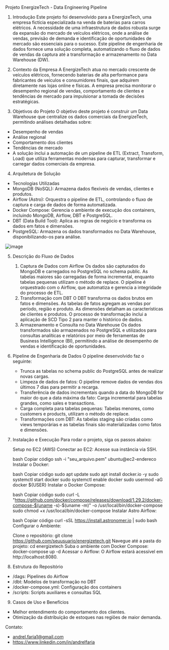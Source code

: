 Projeto EnergizeTech - Data Engineering Pipeline

1. Introdução
Este projeto foi desenvolvido para a EnergizeTech, uma empresa fictícia especializada na venda de baterias para carros elétricos. A necessidade de uma infraestrutura de dados robusta surge da expansão do mercado de veículos elétricos, onde a análise de vendas, previsão de demanda e identificação de oportunidades de mercado são essenciais para o sucesso. Este pipeline de engenharia de dados fornece uma solução completa, automatizando o fluxo de dados de vendas da captura até a transformação e armazenamento no Data Warehouse (DW).

2. Contexto da Empresa
A EnergizeTech atua no mercado crescente de veículos elétricos, fornecendo baterias de alta performance para fabricantes de veículos e consumidores finais, que adquirem diretamente nas lojas online e físicas. A empresa precisa monitorar o desempenho regional de vendas, comportamento de clientes e tendências de mercado para impulsionar a tomada de decisões estratégicas.

3. Objetivos do Projeto
O objetivo deste projeto é construir um Data Warehouse que centralize os dados comerciais da EnergizeTech, permitindo análises detalhadas sobre:

- Desempenho de vendas
- Análise regional
- Comportamento dos clientes
- Tendências de mercado
- A solução inclui a automação de um pipeline de ETL (Extract, Transform, Load) que utiliza ferramentas modernas para capturar, transformar e carregar dados comerciais da empresa.

4. Arquitetura de Solução
   
- Tecnologias Utilizadas
- MongoDB (NoSQL): Armazena dados flexíveis de vendas, clientes e produtos.
- Airflow (Astro): Orquestra o pipeline de ETL, controlando o fluxo de captura e carga de dados de forma automatizada.
- Docker Compose: Gerencia o ambiente de execução dos containers, incluindo MongoDB, Airflow, DBT e PostgreSQL.
- DBT (Data Build Tool): Aplica as regras de negócio e transforma os dados em fatos e dimensões.
- PostgreSQL: Armazena os dados transformados no Data Warehouse, disponibilizando-os para análise.
  

![image](https://github.com/user-attachments/assets/0a521a92-9876-4e91-8797-bacce5ce4c9a)


5. Descrição do Fluxo de Dados
    1. Captura de Dados com Airflow
    Os dados são capturados do MongoDB e carregados no PostgreSQL no schema public. As tabelas maiores são carregadas de forma incremental, enquanto tabelas pequenas utilizam o método de replace.
    O pipeline é orquestrado com o Airflow, que automatiza e gerencia a integridade do processo de ETL.
    2. Transformação com DBT
    O DBT transforma os dados brutos em fatos e dimensões.
    As tabelas de fatos agregam as vendas por período, região e produto. As dimensões detalham as características de clientes e produtos.
    O processo de transformação inclui a aplicação de SCD Tipo 2 para manter o histórico de dados.
    3. Armazenamento e Consulta no Data Warehouse
    Os dados transformados são armazenados no PostgreSQL e utilizados para consultas analíticas e relatórios por meio de ferramentas de Business Intelligence (BI), permitindo a análise de desempenho de vendas e identificação de oportunidades.

6. Pipeline de Engenharia de Dados
O pipeline desenvolvido faz o seguinte:

    - Trunca as tabelas no schema public do PostgreSQL antes de realizar novas cargas.
    - Limpeza de dados de fatos: O pipeline remove dados de vendas dos últimos 7 dias para permitir a recarga.
    - Transferência de dados incrementais quando a data do MongoDB for maior do que a data máxima da fato: Carga incremental para tabelas grandes, como sales e transactions.
    - Carga completa para tabelas pequenas: Tabelas menores, como customers e products, utilizam o método de replace.
    - Transformações com DBT: As tabelas staging são criadas como views temporárias e as tabelas finais são materializadas como fatos e dimensões.
      
7. Instalação e Execução
Para rodar o projeto, siga os passos abaixo:

    Setup no EC2 (AWS)
    Conectar ao EC2: Acesse sua instância via SSH.
    
    bash
    Copiar código
    ssh -i "seu_arquivo.pem" ubuntu@ec2-endereco
    Instalar o Docker:
    
    bash
    Copiar código
    sudo apt update
    sudo apt install docker.io -y
    sudo systemctl start docker
    sudo systemctl enable docker
    sudo usermod -aG docker ${USER}
    Instalar o Docker Compose:
    
    bash
    Copiar código
    sudo curl -L "https://github.com/docker/compose/releases/download/1.29.2/docker-compose-$(uname -s)-$(uname -m)" -o /usr/local/bin/docker-compose
    sudo chmod +x /usr/local/bin/docker-compose
    Instalar Astro Airflow:
    
    bash
    Copiar código
    curl -sSL https://install.astronomer.io | sudo bash
    Configurar o Ambiente:
    
    Clone o repositório: git clone https://github.com/seuusuario/energizetech.git
    Navegue até a pasta do projeto: cd energizetech
    Suba o ambiente com Docker Compose: docker-compose up -d
    Acessar o Airflow:
    O Airflow estará acessível em http://localhost:8080.
   
8. Estrutura do Repositório
- /dags: Pipelines do Airflow
- /dbt: Modelos de transformação no DBT
- /docker-compose.yml: Configuração dos containers
- /scripts: Scripts auxiliares e consultas SQL
  
9. Casos de Uso e Benefícios
- Melhor entendimento do comportamento dos clientes.
- Otimização da distribuição de estoques nas regiões de maior demanda.

Contato:
- andrel.faria1@gmail.com 
- https://www.linkedin.com/in/andrelfaria
